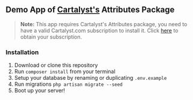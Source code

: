 ## Demo App of [Cartalyst's](https://cartalyst.com) Attributes Package

> **Note:** This app requires Cartalyst's Attributes package, you need to have a valid Cartalyst.com subscription to install it. Click [here](https://www.cartalyst.com/pricing) to obtain your subscription.

### Installation

1. Download or clone this repository
2. Run `composer install` from your terminal
3. Setup your database by renaming or duplicating `.env.example`
4. Run migrations `php artisan migrate --seed`
5. Boot up your server!
